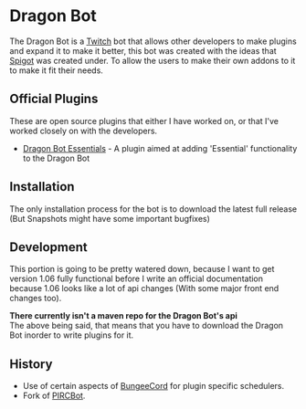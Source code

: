 Dragon Bot
==========
The Dragon Bot is a [Twitch](https://twitch.tv/ "Twitch.tv") bot that allows other developers to make plugins and expand it to make it better,
this bot was created with the ideas that [Spigot](https://www.spigotmc.org/ "Spigot's Webpage") was created under. To allow the users to make their
own addons to it to make it fit their needs.

Official Plugins
----------------
These are open source plugins that either I have worked on, or that I've worked closely on with the developers.  
  
- [Dragon Bot Essentials](https://github.com/Dragovorn/essentials "Dragon Bot Essentials' Github") - A plugin aimed at adding 'Essential' functionality to the Dragon Bot

Installation
------------
The only installation process for the bot is to download the latest full release (But Snapshots might have some important bugfixes)

Development
-----------
This portion is going to be pretty watered down, because I want to get version 1.06 fully functional before I write an
official documentation because 1.06 looks like a lot of api changes (With some major front end changes too).

**There currently isn't a maven repo for the Dragon Bot's api**  
The above being said, that means that you have to download the Dragon Bot inorder to write plugins for it.

History
-------
- Use of certain aspects of [BungeeCord](https://www.spigotmc.org/ "BungeeCord's Webpage") for plugin specific schedulers.
- Fork of [PIRCBot](http://www.jibble.org/pircbot.php "PIRCBot's Webpage").